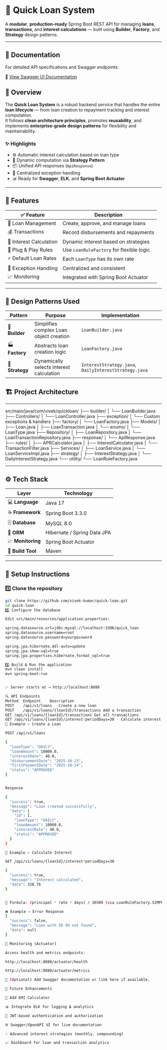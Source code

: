 # 💸 Quick Loan System

A **modular**, **production-ready** Spring Boot REST API for managing **loans**, **transactions**, and **interest calculations** — built using **Builder**, **Factory**, and **Strategy** design patterns.

---
## 📄 Documentation

For detailed API specifications and Swagger endpoints:

📘 [View Swagger UI Documentation](Swagger%20UI.pdf)
## 🧭 Overview

The **Quick Loan System** is a robust backend service that handles the entire **loan lifecycle** — from loan creation to repayment tracking and interest computation.  
It follows **clean architecture principles**, promotes **reusability**, and implements **enterprise-grade design patterns** for flexibility and maintainability.

### ✨ Highlights

- ⚙️ Automatic interest calculation based on loan type  
- 🧮 Dynamic computation via **Strategy Pattern**  
- 📦 Unified API responses (`ApiResponse`)  
- 🧰 Centralized exception handling  
- 📊 Ready for **Swagger**, **ELK**, and **Spring Boot Actuator**

---

## 🎯 Features

| ✅ Feature | Description |
|------------|-------------|
| 🏦 Loan Management | Create, approve, and manage loans |
| 💰 Transactions | Record disbursements and repayments |
| 🧮 Interest Calculation | Dynamic interest based on strategies |
| 🔄 Plug & Play Rules | Use `LoanRuleFactory` for flexible logic |
| ⚡ Default Loan Rates | Each `LoanType` has its own rate |
| 🧩 Exception Handling | Centralized and consistent |
| 📈 Monitoring | Integrated with Spring Boot Actuator |

---

## 🧠 Design Patterns Used

| Pattern | Purpose | Implementation |
|----------|----------|----------------|
| 🧱 **Builder** | Simplifies complex Loan object creation | `LoanBuilder.java` |
| 🏭 **Factory** | Abstracts loan creation logic | `LoanFactory.java` |
| 🧮 **Strategy** | Dynamically selects interest calculation | `InterestStrategy.java`, `DailyInterestStrategy.java` |

## 🏗️ Project Architecture

---
src/main/java/com/vivek/quickloan/
├── builder/
│ └── LoanBuilder.java
├── Controllers/
│ └── LoanController.java
├── exception/
│ └── Custom exceptions & handlers
├── factory/
│ └── LoanFactory.java
├── Models/
│ ├── Loan.java
│ ├── LoanTransaction.java
│ └── enums/
│ └── LoanType.java
├── Repository/
│ ├── LoanRepository.java
│ └── LoanTransactionRepository.java
├── response/
│ └── ApiResponse.java
├── rules/
│ ├── APRCalculator.java
│ ├── InterestCalculator.java
│ └── TransactionFilter.java
├── Services/
│ ├── LoanService.java
│ └── LoanServiceImpl.java
├── strategy/
│ ├── InterestStrategy.java
│ └── DailyInterestStrategy.java
└── utility/
└── LoanRuleFactory.java

---

## ⚙️ Tech Stack

| Layer | Technology |
|-------|-------------|
| 💻 **Language** | Java 17 |
| ☕ **Framework** | Spring Boot 3.3.0 |
| 🗄️ **Database** | MySQL 8.0 |
| 🧩 **ORM** | Hibernate / Spring Data JPA |
| 📈 **Monitoring** | Spring Boot Actuator |
| 🧰 **Build Tool** | Maven |

---

## 🚀 Setup Instructions

### 1️⃣ Clone the repository

```bash
git clone https://github.com/vivek-kumar/quick-loan.git
cd quick-loan
2️⃣ Configure the database

Edit src/main/resources/application.properties:

spring.datasource.url=jdbc:mysql://localhost:3306/quick_loan
spring.datasource.username=root
spring.datasource.password=yourpassword

spring.jpa.hibernate.ddl-auto=update
spring.jpa.show-sql=true
spring.jpa.properties.hibernate.format_sql=true

3️⃣ Build & Run the application
mvn clean install
mvn spring-boot:run


✅ Server starts at → http://localhost:8080

🔍 API Endpoints
Method	Endpoint	Description
POST	/api/v1/loans	Create a new loan
POST	/api/v1/loans/{loanId}/transactions	Add a transaction
GET	/api/v1/loans/{loanId}/transactions	Get all transactions
GET	/api/v1/loans/{loanId}/interest?periodDays=30	Calculate interest
🧾 Example — Create a Loan

POST /api/v1/loans

{
  "loanType": "DAILY",
  "loanAmount": 10000.0,
  "interestRate": 40.0,
  "disbursementDate": "2025-10-23",
  "firstPaymentDate": "2025-10-24",
  "status": "APPROVED"
}


Response

{
  "success": true,
  "message": "Loan created successfully",
  "data": {
    "id": 1,
    "loanType": "DAILY",
    "loanAmount": 10000.0,
    "interestRate": 40.0,
    "status": "APPROVED"
  }
}

🧮 Example — Calculate Interest

GET /api/v1/loans/{loanId}/interest?periodDays=30

{
  "success": true,
  "message": "Interest calculated",
  "data": 328.76
}


📘 Formula: (principal * rate * days) / 36500 (via LoanRuleFactory.SIMPLE_INTEREST)

❌ Example — Error Response
{
  "success": false,
  "message": "Loan with ID 99 not found",
  "data": null
}

🧾 Monitoring (Actuator)

Access health and metrics endpoints:

http://localhost:8080/actuator/health

http://localhost:8080/actuator/metrics

📄 (Optional) Add Swagger documentation or link here if available.

📘 Future Enhancements

🧮 Add EMI Calculator

📊 Integrate ELK for logging & analytics

🔐 JWT-based authentication and authorization

🌐 Swagger/OpenAPI UI for live documentation

💡 Advanced interest strategies (monthly, compounding)

📈 Dashboard for loan and transaction analytics
